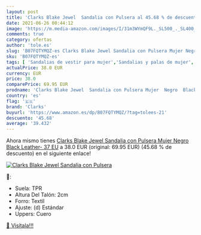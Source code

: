 ```yaml
---
layout: post
title: 'Clarks Blake Jewel  Sandalia con Pulsera al 45.68 % de descuento'
date: 2021-06-26 00:44:12
image: 'https://m.media-amazon.com/images/I/31m3WYmQF9L._SL500_._SL400_.jpg'
comments: true
category: ofertas
author: 'tole.es'
slug: 'B07FQTYMQZ-es Clarks Blake Jewel Sandalia con Pulsera Mujer Negro Black...'
sku: 'B07FQTYMQZ-es'
tags: [ 'Sandalias de vestir para mujer','Sandalias y palas de mujer','Zapatos','Zapatos para mujer','Zapatos y complementos','clarks','sandalia', ]
actualPrice: 38.0 EUR
currency: EUR
price: 38.0
comparePrice: 69.95 EUR
prodname: 'Clarks Blake Jewel  Sandalia con Pulsera Mujer  Negro  Black Leather-   37 EU'
country: 'es'
flag: '🇪🇸'
brand: 'Clarks'
buyurl: 'https://www.amazon.es/dp/B07FQTYMQZ/?tag=tolees-21'
descuento: '45.68'
average: '39.432'
---
```


Ahora mismo tienes [Clarks Blake Jewel  Sandalia con Pulsera Mujer  Negro  Black Leather-   37 EU](https://www.amazon.es/dp/B07FQTYMQZ/?tag=tolees-21) a 38.0 EUR (original: 69.95 EUR) (45.68 %  de descuento) en el siguiente enlace!

[![Clarks Blake Jewel  Sandalia con Pulsera](https://m.media-amazon.com/images/I/31m3WYmQF9L._SL500_._SL400_.jpg)](https://www.amazon.es/dp/B07FQTYMQZ/?tag=tolees-21)

🔎:

- Suela: TPR
- Altura Del Talón: 2cm
- Forro: Textil
- Ajuste: (d) Estándar
- Uppers: Cuero

[🛒 Visítala!!!](https://www.amazon.es/dp/B07FQTYMQZ/?tag=tolees-21)
